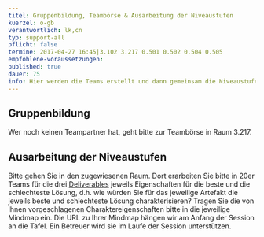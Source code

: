 ```yaml
---
titel: Gruppenbildung, Teambörse & Ausarbeitung der Niveaustufen
kuerzel: o-gb
verantwortlich: lk,cn
typ: support-all
pflicht: false
termine: 2017-04-27 16:45|3.102 3.217 0.501 0.502 0.504 0.505
empfohlene-voraussetzungen: 
published: true
dauer: 75
info: Hier werden die Teams erstellt und dann gemeinsam die Niveaustufen(Bewertungsmaßstäbe) erarbeitet.
---
```


## Gruppenbildung

Wer noch keinen Teampartner hat, geht bitte zur Teambörse in Raum 3.217.

## Ausarbeitung der Niveaustufen

Bitte gehen Sie in den zugewiesenen Raum. Dort erarbeiten Sie bitte in 20er Teams für die drei [Deliverables]({{site.baseurl}}/niveaustufen) jeweils Eigenschaften für die beste und die schlechteste Lösung, d.h. wie würden Sie für das jeweilige Artefakt die jeweils beste und schlechteste Lösung charakterisieren? Tragen Sie die von Ihnen vorgeschlagenen Charaktereigenschaften bitte in die jeweilige Mindmap ein. Die URL zu Ihrer Mindmap hängen wir am Anfang der Session an die Tafel. Ein Betreuer wird sie im Laufe der Session unterstützen.
